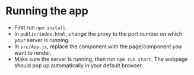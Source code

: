 # Running the app

- First run `npm install`.
- In `public/index.html`, change the proxy to the port number on which your server is running.
- In `src/App.js`, replace the component with the page/component you want to render.
- Make sure the server is running, then run `npm run start`. The webpage should pop up automatically in your default browser.
